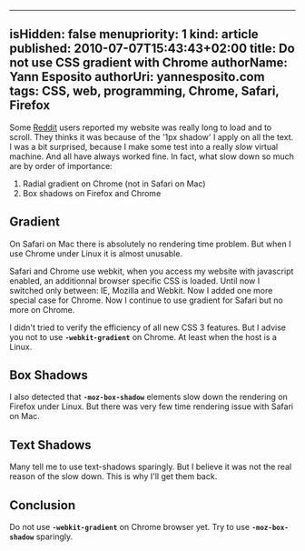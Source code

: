 -----
isHidden:       false
menupriority:   1
kind:           article
published: 2010-07-07T15:43:43+02:00
title: Do not use CSS gradient with Chrome
authorName: Yann Esposito
authorUri: yannesposito.com
tags: CSS, web, programming, Chrome, Safari, Firefox
-----

Some [Reddit](http://reddit.com) users reported my website was really long to load and to scroll.
They thinks it was because of the '1px shadow' I apply on all the text.
I was a bit surprised, because I make some test into a really *slow* virtual machine. And all have always worked fine. In fact, what slow down so much are by order of importance:

1. Radial gradient on Chrome (not in Safari on Mac)
2. Box shadows on Firefox and Chrome

## Gradient

On Safari on Mac there is absolutely no rendering time problem. But when I use Chrome under Linux it is almost unusable.

Safari and Chrome use webkit, when you access my website with javascript enabled, an additionnal browser specific CSS is loaded. Until now I switched only between: IE, Mozilla and Webkit. Now I added one more special case for Chrome. Now I continue to use gradient for Safari but no more on Chrome.

I didn't tried to verify the efficiency of all new CSS 3 features. But I advise you not to use **`-webkit-gradient`** on Chrome. At least when the host is a Linux.

## Box Shadows

I also detected that **`-moz-box-shadow`** elements slow down the rendering on Firefox under Linux. But there was very few time rendering issue with Safari on Mac.

## Text Shadows

Many tell me to use text-shadows sparingly. But I believe it was not the real reason of the slow down. This is why I'll get them back.

## Conclusion

Do not use **`-webkit-gradient`** on Chrome browser yet.
Try to use **`-moz-box-shadow`** sparingly.
